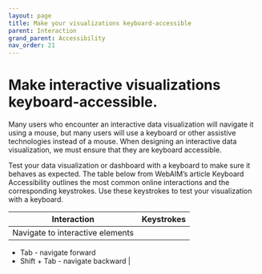 ```yaml
---
layout: page
title: Make your visualizations keyboard-accessible
parent: Interaction
grand_parent: Accessibility
nav_order: 21
---
```


# Make interactive visualizations keyboard-accessible.

Many users who encounter an interactive data visualization will navigate it using a mouse, but many users will use a keyboard or other assistive technologies instead of a mouse. When designing an interactive data visualization, we must ensure that they are keyboard accessible. 

Test your data visualization or dashboard with a keyboard to make sure it behaves as expected. The table below from WebAIM’s article Keyboard Accessibility outlines the most common online interactions and the corresponding keystrokes. Use these keystrokes to test your visualization with a keyboard.

| Interaction              | Keystrokes                                                                           | 
| ------------------------ | ------------------------------------------------------------------------------------ | 
| Navigate to interactive elements | 
* Tab - navigate forward 
* Shift + Tab - navigate backward |